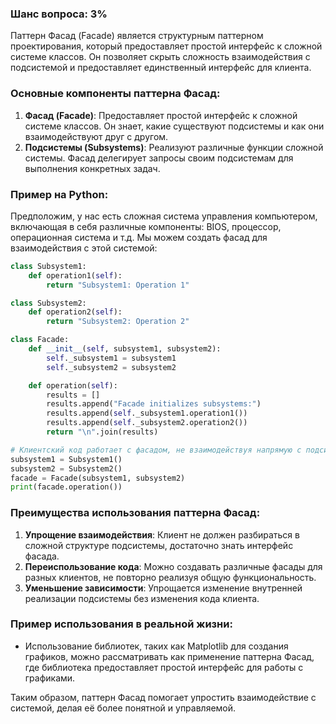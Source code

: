 ### Шанс вопроса: 3%

Паттерн Фасад (Facade) является структурным паттерном проектирования, который предоставляет простой интерфейс к сложной системе классов. Он позволяет скрыть сложность взаимодействия с подсистемой и предоставляет единственный интерфейс для клиента.

### Основные компоненты паттерна Фасад:
1. **Фасад (Facade)**: Предоставляет простой интерфейс к сложной системе классов. Он знает, какие существуют подсистемы и как они взаимодействуют друг с другом.
2. **Подсистемы (Subsystems)**: Реализуют различные функции сложной системы. Фасад делегирует запросы своим подсистемам для выполнения конкретных задач.

### Пример на Python:
Предположим, у нас есть сложная система управления компьютером, включающая в себя различные компоненты: BIOS, процессор, операционная система и т.д. Мы можем создать фасад для взаимодействия с этой системой:

```python
class Subsystem1:
    def operation1(self):
        return "Subsystem1: Operation 1"

class Subsystem2:
    def operation2(self):
        return "Subsystem2: Operation 2"

class Facade:
    def __init__(self, subsystem1, subsystem2):
        self._subsystem1 = subsystem1
        self._subsystem2 = subsystem2

    def operation(self):
        results = []
        results.append("Facade initializes subsystems:")
        results.append(self._subsystem1.operation1())
        results.append(self._subsystem2.operation2())
        return "\n".join(results)

# Клиентский код работает с фасадом, не взаимодействуя напрямую с подсистемами
subsystem1 = Subsystem1()
subsystem2 = Subsystem2()
facade = Facade(subsystem1, subsystem2)
print(facade.operation())
```

### Преимущества использования паттерна Фасад:
1. **Упрощение взаимодействия**: Клиент не должен разбираться в сложной структуре подсистемы, достаточно знать интерфейс фасада.
2. **Переиспользование кода**: Можно создавать различные фасады для разных клиентов, не повторно реализуя общую функциональность.
3. **Уменьшение зависимости**: Упрощается изменение внутренней реализации подсистемы без изменения кода клиента.

### Пример использования в реальной жизни:
- Использование библиотек, таких как Matplotlib для создания графиков, можно рассматривать как применение паттерна Фасад, где библиотека предоставляет простой интерфейс для работы с графиками.

Таким образом, паттерн Фасад помогает упростить взаимодействие с системой, делая её более понятной и управляемой.
